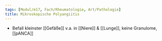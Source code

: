 ```yaml
---
tags: [Modul/m17, Fach/Rheumatologie, Art/Pathologie]
title: Mikroskopische Polyangiitis
---
```

- Befall kleinster [[Gefäße]] v.a. in [[Niere]] & [[Lunge]], keine Granulome, [[pANCA]]